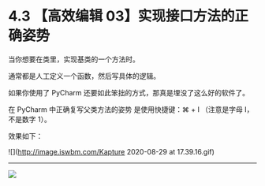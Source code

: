 # 4.3 【高效编辑 03】实现接口方法的正确姿势

当你想要在类里，实现基类的一个方法时。

通常都是人工定义一个函数，然后写具体的逻辑。

如果你使用了 PyCharm 还要如此笨拙的方式，那真是埋没了这么好的软件了。

在 PyCharm 中正确复写父类方法的姿势 是使用快捷键：⌘ + I （注意是字母 I，不是数字 1）。

效果如下：

![](http://image.iswbm.com/Kapture 2020-08-29 at 17.39.16.gif)





---

![](http://image.iswbm.com/20200607174235.png)